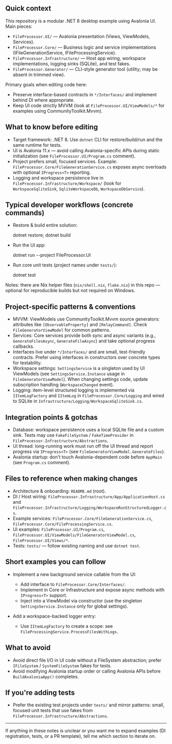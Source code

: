 ## Quick context

This repository is a modular .NET 8 desktop example using Avalonia UI. Main pieces:

- `FileProcessor.UI/` — Avalonia presentation (Views, ViewModels, Services).
- `FileProcessor.Core/` — Business logic and service implementations (IFileGenerationService, IFileProcessingService).
- `FileProcessor.Infrastructure/` — Host app wiring, workspace implementations, logging sinks (SQLite), and test fakes.
- `FileProcessor.Generator/` — CLI-style generator tool (utility; may be absent in trimmed view).

Primary goals when editing code here:

- Preserve interface-based contracts in `*/Interfaces/` and implement behind DI where appropriate.
- Keep UI code strictly MVVM (look at `FileProcessor.UI/ViewModels/*` for examples using CommunityToolkit.Mvvm).

## What to know before editing

- Target framework: .NET 8. Use `dotnet` CLI for restore/build/run and the same runtime for tests.
- UI is Avalonia 11.x — avoid calling Avalonia-specific APIs during static initialization (see `FileProcessor.UI/Program.cs` comment).
- Project prefers small, focused services. Example: `FileProcessor.Core/FileGenerationService.cs` exposes async overloads with optional `IProgress<T>` reporting.
- Logging and workspace persistence live in `FileProcessor.Infrastructure/Workspace/` (look for `WorkspaceSqliteSink`, `SqliteWorkspaceDb`, `WorkspaceDbService`).

## Typical developer workflows (concrete commands)

- Restore & build entire solution:

  dotnet restore; dotnet build

- Run the UI app:

  dotnet run --project FileProcessor.UI

- Run core unit tests (project names under `tests/`):

  dotnet test

Notes: there are Nix helper files (`nix/shell.nix`, `flake.nix`) in this repo — optional for reproducible builds but not required on Windows.

## Project-specific patterns & conventions

- MVVM: ViewModels use CommunityToolkit.Mvvm source generators: attributes like `[ObservableProperty]` and `[RelayCommand]`. Check `FileGeneratorViewModel` for common patterns.
- Services: Core services provide both sync and async variants (e.g., `GenerateFilesAsync`, `GenerateFileAsync`) and take optional progress callbacks.
- Interfaces live under `*/Interfaces/` and are small, test-friendly contracts. Prefer using interfaces in constructors over concrete types for testability.
- Workspace settings: `SettingsService` is a singleton used by UI ViewModels (see `SettingsService.Instance` usage in `FileGeneratorViewModel`). When changing settings code, update subscription handling (`WorkspaceChanged` event).
- Logging: item-level structured logging is implemented via `IItemLogFactory` and `IItemLog` in `FileProcessor.Core/Logging` and wired to SQLite in `Infrastructure/Logging/WorkspaceSqliteSink.cs`.

## Integration points & gotchas

- Database: workspace persistence uses a local SQLite file and a custom sink. Tests may use `FakeFileSystem` / `FakeTimeProvider` in `FileProcessor.Infrastructure/Abstractions`.
- UI thread: long-running work must run off the UI thread and report progress via `IProgress<T>` (see `FileGeneratorViewModel.GenerateFiles`).
- Avalonia startup: don't touch Avalonia-dependent code before `AppMain` (see `Program.cs` comment).

## Files to reference when making changes

- Architecture & onboarding: `README.md` (root).
- DI / Host wiring: `FileProcessor.Infrastructure/App/ApplicationHost.cs` and `FileProcessor.Infrastructure/Logging/WorkspaceRunStructuredLogger.cs`.
- Example services: `FileProcessor.Core/FileGenerationService.cs`, `FileProcessor.Core/FileProcessingService.cs`.
- UI examples: `FileProcessor.UI/Program.cs`, `FileProcessor.UI/ViewModels/FileGeneratorViewModel.cs`, `FileProcessor.UI/Views/*`.
- Tests: `tests/` — follow existing naming and use `dotnet test`.

## Short examples you can follow

- Implement a new background service callable from the UI:
  - Add interface to `FileProcessor.Core/Interfaces/`.
  - Implement in Core or Infrastructure and expose async methods with `IProgress<T>` support.
  - Inject into a ViewModel via constructor (use the singleton `SettingsService.Instance` only for global settings).

- Add a workspace-backed logger entry:
  - Use `IItemLogFactory` to create a scope: see `FileProcessingService.ProcessFilesWithLogs`.

## What to avoid

- Avoid direct file I/O in UI code without a FileSystem abstraction; prefer `IFileSystem` / `SystemFileSystem` fakes for tests.
- Avoid modifying Avalonia startup order or calling Avalonia APIs before `BuildAvaloniaApp()` completes.

## If you're adding tests

- Prefer the existing test projects under `tests/` and mirror patterns: small, focused unit tests that use fakes from `FileProcessor.Infrastructure/Abstractions`.

---
If anything in these notes is unclear or you want me to expand examples (DI registration, tests, or a PR template), tell me which section to iterate on.
